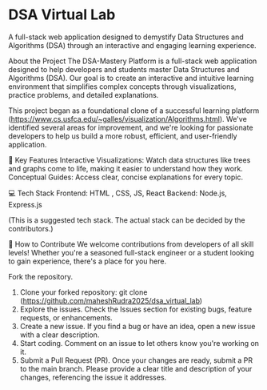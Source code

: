 # DSA Virtual Lab
A full-stack web application designed to demystify Data Structures and Algorithms (DSA) through an interactive and engaging learning experience.

About the Project
The DSA-Mastery Platform is a full-stack web application designed to help developers and students master Data Structures and Algorithms (DSA). Our goal is to create an interactive and intuitive learning environment that simplifies complex concepts through visualizations, practice problems, and detailed explanations.

This project began as a foundational clone of a successful learning platform (https://www.cs.usfca.edu/~galles/visualization/Algorithms.html). We've identified several areas for improvement, and we're looking for passionate developers to help us build a more robust, efficient, and user-friendly application.

🚀 Key Features
Interactive Visualizations: Watch data structures like trees and graphs come to life, making it easier to understand how they work.
Conceptual Guides: Access clear, concise explanations for every topic.

💻 Tech Stack
Frontend: HTML , CSS, JS, React
Backend: Node.js, Express.js

(This is a suggested tech stack. The actual stack can be decided by the contributors.)

🤝 How to Contribute
We welcome contributions from developers of all skill levels! Whether you're a seasoned full-stack engineer or a student looking to gain experience, there's a place for you here.

Fork the repository.
1. Clone your forked repository: git clone (https://github.com/maheshRudra2025/dsa_virtual_lab)
2. Explore the issues. Check the Issues section for existing bugs, feature requests, or enhancements.
3. Create a new issue. If you find a bug or have an idea, open a new issue with a clear description.
4. Start coding. Comment on an issue to let others know you're working on it.
5. Submit a Pull Request (PR). Once your changes are ready, submit a PR to the main branch. Please provide a clear title and description of your changes, referencing the issue it addresses.
